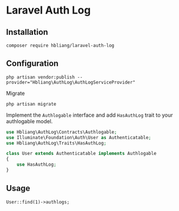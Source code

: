 # Laravel Auth Log

## Installation
`composer require hbliang/laravel-auth-log`

## Configuration
`php artisan vendor:publish --provider="Hbliang\AuthLog\AuthLogServiceProvider"`

Migrate

`php artisan migrate`

Implement the `Authlogable` interface and add `HasAuthLog` trait to your authlogable model.

```PHP
use Hbliang\AuthLog\Contracts\Authlogable;
use Illuminate\Foundation\Auth\User as Authenticatable;
use Hbliang\AuthLog\Traits\HasAuthLog;

class User extends Authenticatable implements Authlogable
{
    use HasAuthLog;
}
```

## Usage

`User::find(1)->authlogs;`